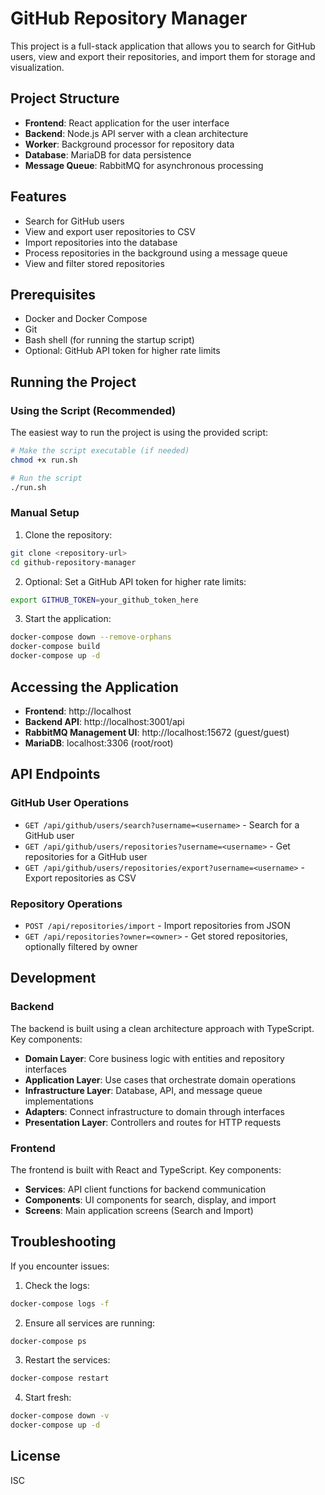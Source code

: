 # GitHub Repository Manager

This project is a full-stack application that allows you to search for GitHub users, view and export their repositories, and import them for storage and visualization.

## Project Structure

- **Frontend**: React application for the user interface
- **Backend**: Node.js API server with a clean architecture
- **Worker**: Background processor for repository data
- **Database**: MariaDB for data persistence
- **Message Queue**: RabbitMQ for asynchronous processing

## Features

- Search for GitHub users
- View and export user repositories to CSV
- Import repositories into the database
- Process repositories in the background using a message queue
- View and filter stored repositories

## Prerequisites

- Docker and Docker Compose
- Git
- Bash shell (for running the startup script)
- Optional: GitHub API token for higher rate limits

## Running the Project

### Using the Script (Recommended)

The easiest way to run the project is using the provided script:

```bash
# Make the script executable (if needed)
chmod +x run.sh

# Run the script
./run.sh
```

### Manual Setup

1. Clone the repository:
```bash
git clone <repository-url>
cd github-repository-manager
```

2. Optional: Set a GitHub API token for higher rate limits:
```bash
export GITHUB_TOKEN=your_github_token_here
```

3. Start the application:
```bash
docker-compose down --remove-orphans
docker-compose build
docker-compose up -d
```

## Accessing the Application

- **Frontend**: http://localhost
- **Backend API**: http://localhost:3001/api
- **RabbitMQ Management UI**: http://localhost:15672 (guest/guest)
- **MariaDB**: localhost:3306 (root/root)

## API Endpoints

### GitHub User Operations

- `GET /api/github/users/search?username=<username>` - Search for a GitHub user
- `GET /api/github/users/repositories?username=<username>` - Get repositories for a GitHub user
- `GET /api/github/users/repositories/export?username=<username>` - Export repositories as CSV

### Repository Operations

- `POST /api/repositories/import` - Import repositories from JSON
- `GET /api/repositories?owner=<owner>` - Get stored repositories, optionally filtered by owner

## Development

### Backend

The backend is built using a clean architecture approach with TypeScript. Key components:

- **Domain Layer**: Core business logic with entities and repository interfaces
- **Application Layer**: Use cases that orchestrate domain operations
- **Infrastructure Layer**: Database, API, and message queue implementations
- **Adapters**: Connect infrastructure to domain through interfaces
- **Presentation Layer**: Controllers and routes for HTTP requests

### Frontend

The frontend is built with React and TypeScript. Key components:

- **Services**: API client functions for backend communication
- **Components**: UI components for search, display, and import
- **Screens**: Main application screens (Search and Import)

## Troubleshooting

If you encounter issues:

1. Check the logs:
```bash
docker-compose logs -f
```

2. Ensure all services are running:
```bash
docker-compose ps
```

3. Restart the services:
```bash
docker-compose restart
```

4. Start fresh:
```bash
docker-compose down -v
docker-compose up -d
```

## License

ISC 